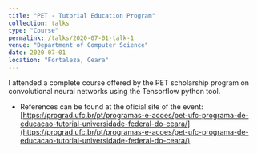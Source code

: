 ```yaml
---
title: "PET - Tutorial Education Program"
collection: talks
type: "Course"
permalink: /talks/2020-07-01-talk-1
venue: "Department of Computer Science"
date: 2020-07-01
location: "Fortaleza, Ceara"
---
```


I attended a complete course offered by the PET scholarship program on convolutional neural networks using the Tensorflow python tool.

* References can be found at the oficial site of the event: [https://prograd.ufc.br/pt/programas-e-acoes/pet-ufc-programa-de-educacao-tutorial-universidade-federal-do-ceara/](https://prograd.ufc.br/pt/programas-e-acoes/pet-ufc-programa-de-educacao-tutorial-universidade-federal-do-ceara/)
